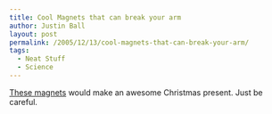 ```yaml
---
title: Cool Magnets that can break your arm
author: Justin Ball
layout: post
permalink: /2005/12/13/cool-magnets-that-can-break-your-arm/
tags:
  - Neat Stuff
  - Science
---
```


[These magnets][1] would make an awesome Christmas present. Just be careful.

 [1]: http://www.unitednuclear.com/magnets.htm